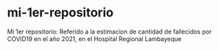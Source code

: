 # mi-1er-repositorio
Mi 1er repositorio: Referido a la estimacion de cantidad de fallecidos por COVID19 en el año 2021, en el Hospital Regional Lambayeque
